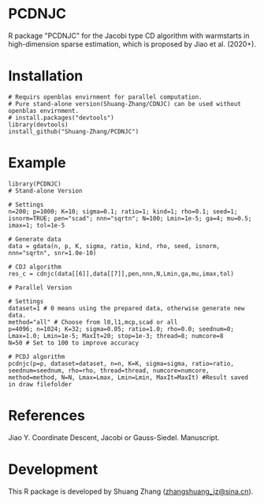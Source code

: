 # PCDNJC
R package "PCDNJC" for the Jacobi type CD algorithm with warmstarts in high-dimension sparse estimation, which is proposed by Jiao et al. (2020+).
# Installation
	# Requirs openblas envirnment for parallel computation.
	# Pure stand-alone version(Shuang-Zhang/CDNJC) can be used without openblas envirnment.
    # install.packages("devtools")
    library(devtools)
    install_github("Shuang-Zhang/PCDNJC")
   
# Example

    library(PCDNJC)
	# Stand-alone Version
	
	# Settings
	n=200; p=1000; K=10; sigma=0.1; ratio=1; kind=1; rho=0.1; seed=1; isnorm=TRUE; pen="scad"; nnn="sqrtn"; N=100; Lmin=1e-5; ga=4; mu=0.5; imax=1; tol=1e-5
	
	# Generate data
	data = gdata(n, p, K, sigma, ratio, kind, rho, seed, isnorm, nnn="sqrtn", snr=1.0e-10)
	
	# CDJ algorithm
	res_c = cdnjc(data[[6]],data[[7]],pen,nnn,N,Lmin,ga,mu,imax,tol) 
	
	# Parallel Version
	
	# Settings
	dataset=1 # 0 means using the prepared data, otherwise generate new data.
	method="all" # Choose from l0,l1,mcp,scad or all
	p=4096; n=1024; K=32; sigma=0.05; ratio=1.0; rho=0.0; seednum=0; Lmax=1.0; Lmin=1e-5; MaxIt=20; stop=1e-3; thread=8; numcore=8
	N=50 # Set to 100 to improve accuracy
	
	# PCDJ algorithm
	pcdnjc(p=p, dataset=dataset, n=n, K=K, sigma=sigma, ratio=ratio, seednum=seednum, rho=rho, thread=thread, numcore=numcore, method=method, N=N, Lmax=Lmax, Lmin=Lmin, MaxIt=MaxIt) #Result saved in draw filefolder
    
# References
Jiao Y. Coordinate Descent, Jacobi or Gauss-Siedel. Manuscript.

# Development
This R package is developed by Shuang Zhang (zhangshuang_jz@sina.cn).
